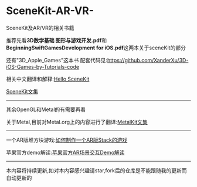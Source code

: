 # SceneKit-AR-VR-
SceneKit及AR/VR的相关书籍

推荐先看**3D数学基础 图形与游戏开发.pdf**和**BeginningSwiftGamesDevelopment for iOS.pdf**这两本关于sceneKit的部分

还有"3D_Apple_Games"这本书
配套代码见:https://github.com/XanderXu/3D-iOS-Games-by-Tutorials-code

相关中文翻译和解释:[Hello SceneKit](https://juejin.im/post/5a322530f265da43062ac948)

[SceneKit文集](https://juejin.im/collection/5a3236ecf265da068948554a)

----

其余OpenGL和Metal的有需要再看

关于Metal,目前对Metal.org上的内容进行了翻译:[MetalKit文集](https://juejin.im/collection/5a320bc85188253989d3b279)

---
一个AR版堆方块游戏:[如何制作一个AR版Stack的游戏](https://juejin.im/post/5a32331f6fb9a0450671a50b)

苹果官方demo解读:[苹果官方AR场景交互Demo解读](https://juejin.im/post/5a65c25e6fb9a01cb80fdb5d)

---
本内容将持续更新,如对本内容感兴趣请star,fork后的仓库是不能跟随我的更新而自动更新的
